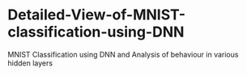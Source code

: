 # Detailed-View-of-MNIST-classification-using-DNN
MNIST Classification using DNN and Analysis of behaviour in various hidden layers
